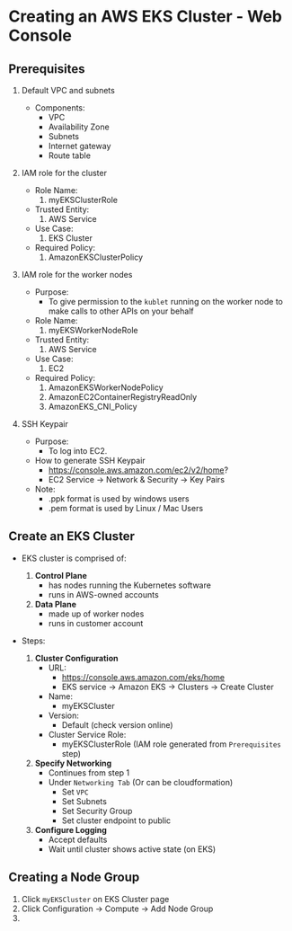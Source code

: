 # Creating an AWS EKS Cluster - Web Console

## Prerequisites

1. Default VPC and subnets
    - Components:
        - VPC
        - Availability Zone
        - Subnets
        - Internet gateway
        - Route table 

2. IAM role for the cluster
    - Role Name:
        1. myEKSClusterRole
    - Trusted Entity:
        1. AWS Service
    - Use Case:
        1. EKS Cluster
    - Required Policy:
        1. AmazonEKSClusterPolicy

3. IAM role for the worker nodes
    - Purpose:
        - To give permission to the `kublet` running on the worker node to make calls to other APIs on your behalf
    - Role Name:
        1. myEKSWorkerNodeRole
    - Trusted Entity:
        1. AWS Service
    - Use Case:
        1. EC2
    - Required Policy:
        1. AmazonEKSWorkerNodePolicy
        2. AmazonEC2ContainerRegistryReadOnly
        3. AmazonEKS_CNI_Policy

4. SSH Keypair
    - Purpose:
        - To log into EC2.
    - How to generate SSH Keypair
        - https://console.aws.amazon.com/ec2/v2/home?
        - EC2 Service -> Network & Security -> Key Pairs
    - Note:
        - .ppk format is used by windows users
        - .pem format is used by Linux / Mac Users


## Create an EKS Cluster
- EKS cluster is comprised of:
    1. **Control Plane**
        - has nodes running the Kubernetes software
        - runs in AWS-owned accounts
    2. **Data Plane**
        - made up of worker nodes
        - runs in customer account

- Steps:
    1. **Cluster Configuration**
        - URL:
            - https://console.aws.amazon.com/eks/home
            - EKS service → Amazon EKS → Clusters → Create Cluster
        - Name:
            - myEKSCluster
        - Version:
            - Default (check version online)
        - Cluster Service Role:
            - myEKSClusterRole (IAM role generated from `Prerequisites` step)
    2. **Specify Networking** 
        - Continues from step 1
        - Under `Networking Tab` (Or can be cloudformation)
            - Set `VPC`
            - Set Subnets
            - Set Security Group
            - Set cluster endpoint to public
    3. **Configure Logging**
        - Accept defaults
        - Wait until cluster shows active state (on EKS)

## Creating a Node Group
1. Click `myEKSCluster` on EKS Cluster page
2. Click Configuration → Compute → Add Node Group
3. 

#